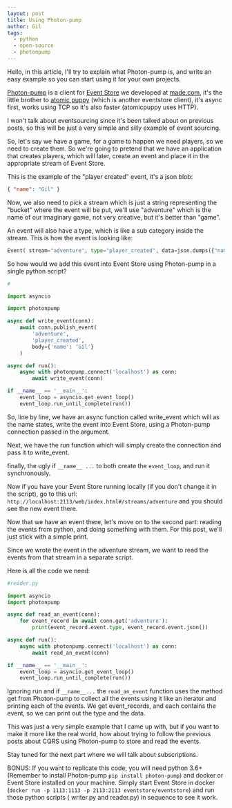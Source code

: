 ```yaml
---
layout: post
title: Using Photon-pump
author: Gil
tags:
  - python
  - open-source
  - photonpump
---
```


Hello, in this article, I'll try to explain what Photon-pump is, and write an easy
example so you can start using it for your own projects.

[Photon-pump](https://github.com/madedotcom/photon-pump) is a client for
[Event Store](https://eventstore.org/) we developed at [made.com](https://made.com),
it's the little brother to [atomic puppy](https://github.com/madedotcom/atomicpuppy)
(which is another eventstore client), it's async first, works using TCP so it's also
faster (atomicpuppy uses HTTP).

I won't talk about eventsourcing since it's been talked about on previous posts, so this
will be just a very simple and silly example of event sourcing.

So, let's say we have a game, for a game to happen we need players, so we need to create
them. So we're going to pretend that we have an application that creates players, which
will later, create an event and place it in the appropriate stream of Event Store.

This is the example of the "player created" event, it's a json blob:

```json
{ "name": "Gil" }
```

Now, we also need to pick a stream which is just a string representing the "bucket"
where the event will be put, we'll use "adventure" which is the name of our imaginary
game, not very creative, but it's better than "game".

An event will also have a type, which is like a sub category inside the stream. This is
how the event is looking like:

```python
Event( stream="adventure", type="player_created", data=json.dumps({"name": "Gil"}) )
```

So how would we add this event into Event Store using Photon-pump in a single python
script?

```python filename="writer.py"
#

import asyncio

import photonpump

async def write_event(conn):
    await conn.publish_event(
        'adventure',
        'player_created',
        body={'name': 'Gil'}
    )

async def run():
    async with photonpump.connect('localhost') as conn:
        await write_event(conn)

if __name__ == '__main__':
    event_loop = asyncio.get_event_loop()
    event_loop.run_until_complete(run())
```

So, line by line, we have an async function called write_event which will as the name
states, write the event into Event Store, using a Photon-pump connection passed in the
argument.

Next, we have the run function which will simply create the connection and pass it to
write_event.

finally, the ugly if `__name__ ...` to both create the `event_loop`, and run it
synchronously.

Now if you have your Event Store running locally (if you don't change it in the script),
go to this url: `http://localhost:2113/web/index.html#/streams/adventure` and you should
see the new event there.

Now that we have an event there, let's move on to the second part: reading the events
from python, and doing something with them. For this post, we'll just stick with a
simple print.

Since we wrote the event in the adventure stream, we want to read the events from that
stream in a separate script.

Here is all the code we need:

```python
#reader.py

import asyncio
import photonpump

async def read_an_event(conn):
    for event_record in await conn.get('adventure'):
        print(event_record.event.type, event_record.event.json())

async def run():
    async with photonpump.connect('localhost') as conn:
        await read_an_event(conn)

if __name__ == '__main__':
    event_loop = asyncio.get_event_loop()
    event_loop.run_until_complete(run())

```

Ignoring run and if `__name__...` the `read_an_event` function uses the method get from
Photon-pump to collect all the events using it like an iterator and printing each of the
events. We get event_records, and each contains the event, so we can print out the type
and the data.

This was just a very simple example that I came up with, but if you want to make it more
like the real world, how about trying to follow the previous posts about CQRS using
Photon-pump to store and read the events.

Stay tuned for the next part where we will talk about subscriptions.

BONUS: If you want to replicate this code, you will need python 3.6+ (Remember to
install Photon-pump `pip install photon-pump`) and docker or Event Store installed on
your machine. Simply start Event Store in docker
(`docker run -p 1113:1113 -p 2113:2113 eventstore/eventstore`) and run those python
scripts ( writer.py and reader.py) in sequence to see it work.
